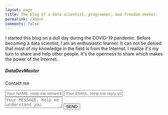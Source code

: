```yaml
---
layout: page
title: The blog of a data scientist, programmer, and freedom seeker.
permalink: /about
comments: false
---
```


<div class="row justify-content-between">
<div class="col-md-8 pr-5">

<p>I started this blog on a dull day during the COVID-19 pandemic. Before becoming a data scientist, I am an enthusiastic learner. It can not be denied that most of my knowledge in the field is from the Internet. I realize it's my turn to share and help other people. It's the openness to share which makes the power of the Internet.</p>

<!-- <p class="mb-5"><img class="shadow-lg" src="{{site.baseurl}}/assets/images/mediumish-jekyll-template.png" alt="jekyll template mediumish" /></p> -->

<!-- <h4>Documentation</h4>

<p>Please, read the docs <a href="https://bootstrapstarter.com/bootstrap-templates/template-mediumish-bootstrap-jekyll/">here</a>.</p>

<h4>Questions or bug reports?</h4>

<p>Head over to our <a href="https://github.com/wowthemesnet/mediumish-theme-jekyll">Github repository</a>!</p> -->

</div>

<div class="col-md-4">

<div class="sticky-top sticky-top-80">
<h5>DataDevMaster</h5>
<p>Contact me</p>

<form id=contactForm>
    <input name=name type=text class=contact-input placeholder="Your NAME. Help me remember you" />
    <input name=email type=text class=contact-input placeholder="Your EMAIL. Help me reply you" />
    <textarea name=text class=contact-input placeholder="Your MESSAGE. Help me understand you" required=required></textarea>
<input name=sendButton type=submit value="SEND"/>

<script>
    const serviceURL="https://script.google.com/macros/s/AKfycbx25CLNzLMpIPCdswoFWjn-fbQDyR1W4bLbJAlPAd1PLuto-zU/exec";const contactForm=document.getElementById("contactForm")
    function setContactSubmit(value,disabled=false)
    {contactForm.sendButton.value=value;contactForm.sendButton.disabled=disabled;}
    contactForm.addEventListener('submit',async function(event){event.preventDefault();setContactSubmit('...',true);const formData={'name':contactForm.name.value,'mail':contactForm.email.value,'text':contactForm.text.value,};const request={redirect:'follow',method:'POST',headers:{'Content-Type':'application/x-www-form-urlencoded',},body:object2url(formData)};const response=await fetch(serviceURL,request).then(res=>{setContactSubmit('DONE!',true);;}).catch(e=>{setContactSubmit('ERROR! TRY AGAIN',false);});});
</script>
<!-- 
<p>Thank you for your support! Your donation helps me to maintain and improve <a target="_blank" href="https://github.com/wowthemesnet/mediumish-theme-jekyll">Mediumish <i class="fab fa-github"></i></a>.</p>
<a target="_blank" href="https://www.wowthemes.net/donate/" class="btn btn-danger">Buy me a coffee</a> <a target="_blank" href="https://bootstrapstarter.com/bootstrap-templates/template-mediumish-bootstrap-jekyll/" class="btn btn-warning">Documentation</a>
-->

</div>
</div>
</div>
